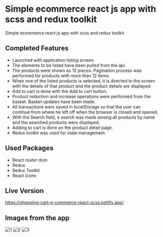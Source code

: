 # Simple ecommerce react js app with scss and redux toolkit
Simple ecommerce react js app with scss and redux toolkit

## Completed Features
- Launched with application listing screen.
- The elements to be listed have been pulled from the api.
- The products were shown as 12 pieces. Pagination process was performed for products with more than 12 items.
- When one of the listed products is selected, it is directed to the screen with the details of that product and the product details are displayed.
- Add to cart is done with the Add to cart button.
- Product reduction and increase operations were performed from the basket. Basket updates have been made.
- All transactions were saved in localStorage so that the user can continue from where he left off when the browser is closed and opened.
- With the Search field, a search was made among all products by name and the searched products were displayed.
- Adding to cart is done on the product detail page.
- Redux toolkit was used for state management.

## Used Packages
- React router dom
- Redux
- Redux Toolkit
- React Icons

## Live Version
https://shopping-cart-e-commerce-react-scss.netlify.app/

## Images from the app
![1](https://user-images.githubusercontent.com/91959780/210937869-156d7013-ba07-432f-9c7c-2a337f74e746.png)
![2](https://user-images.githubusercontent.com/91959780/210937880-2d2fc8b6-da9a-4967-94e9-24a2e76aa633.png)
![3](https://user-images.githubusercontent.com/91959780/210937903-7c1d5da6-ddda-45d8-8c7a-96db8755cdb1.png)
